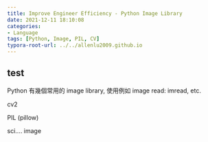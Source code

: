 ```yaml
---
title: Improve Engineer Efficiency - Python Image Library
date: 2021-12-11 18:10:08
categories: 
- Language
tags: [Python, Image, PIL, CV]
typora-root-url: ../../allenlu2009.github.io
---
```


<script type="text/x-mathjax-config">
MathJax.Hub.Config({
  TeX: { equationNumbers: { autoNumber: "AMS" } }
});
</script>


## test

Python 有幾個常用的 image library, 使用例如 image read: imread, etc.

cv2

PIL (pillow)

sci.... image



